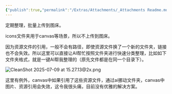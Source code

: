 ```yaml
---
{"publish":true,"permalink":"/Extras/Attachments/_Attachments Readme.md","created":"2025-06-24","modified":"2025-07-09","published":"2025-07-09T15:28:44.579+08:00","cssclasses":""}
---
```



定期整理，批量上传到图床。

icons文件夹用于canvas等场景，所以不上传到图床。

因为资源文件的引用，一般不会有路径，即使资源文件换了一个新的文件夹，链接也不会失效。所以这里可以直接让AI帮忙按照文件夹进行快速分类整理，比如如下文件夹格式，就是一键AI帮我整理的（原先文件都是在同一个目录下）。

![CleanShot 2025-07-09 at 15.27.13@2x.png](https://pub-pic.oldwinter.top/2025/07/6c582ac8518bca19bb41307dc4e361ad.png)

这里有例外，canvas中如果引用了这些资源文件，通过ai挪动文件夹，canvas中图片、资源引用会失效，这令我很头痛，目前没有优雅的解决方案。
